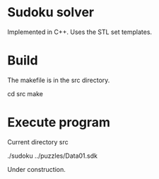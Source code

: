 Sudoku solver
=============

Implemented in C++. Uses the STL set templates.

Build
=====

The makefile is in the src directory.

cd src
make

Execute program
===============

Current directory src

./sudoku ../puzzles/Data01.sdk


Under construction.
